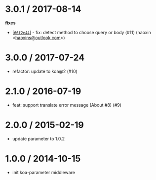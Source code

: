 
3.0.1 / 2017-08-14
==================

**fixes**
  * [[`66f2e44`](git@github.com:koajs/parameter/commit/66f2e44c7ea217520482d0f37597e6f69b297e80)] - fix: detect method to choose query or body (#11) (haoxin <<haoxins@outlook.com>>)

3.0.0 / 2017-07-24 
==================

  * refactor: update to koa@2 (#10)

2.1.0 / 2016-07-19 
==================

  * feat: support translate error message (About #8) (#9)

2.0.0 / 2015-02-19 
==================

  * update parameter to 1.0.2

1.0.0 / 2014-10-15 
==================

  * init koa-parameter middleware
